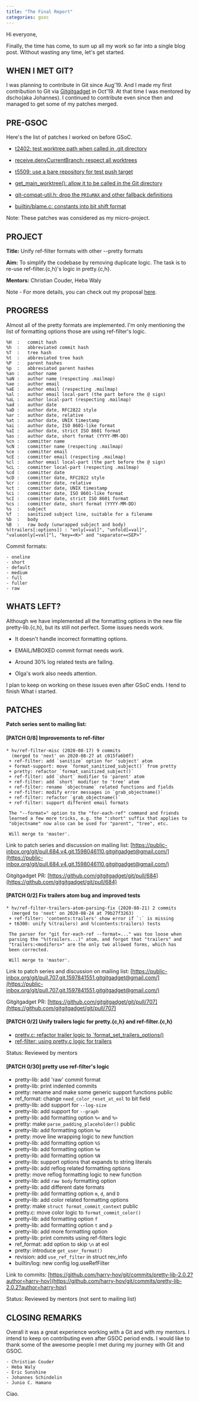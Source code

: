 ```yaml
---
title: "The Final Report"
categories: gsoc
---
```


Hi everyone,

Finally, the time has come, to sum up all my work so far into a single blog post. Without wasting any time, let's get started.

## WHEN I MET GIT?

I was planning to contribute in Git since Aug'19. And I made my first contribution to Git via [Gitgitgadget](https://gitgitgadget.github.io/) in Oct'19. At that time I was mentored by dscho(aka Johannes). I continued to contribute even since then and managed to get some of my patches merged.

## PRE-GSOC

Here's the list of patches I worked on before GSoC. 

- [t2402: test worktree path when called in .git directory](https://github.com/git/git/commit/4d864895a23bbbb5403d9aa8a65d0576d2029597)

- [receive.denyCurrentBranch: respect all worktrees](https://github.com/git/git/commit/4ef346482d6d5748861c1aa9d56712e847369b40)

- [t5509: use a bare repository for test push target](https://github.com/git/git/commit/f8692114dbb1b3ffe0b71871a015c632c195b784)

- [get_main_worktree(): allow it to be called in the Git directory](https://github.com/git/git/commit/45f274fbb118cc4cb00640c30b4e3069d96755a0)

- [git-compat-util.h: drop the `PRIuMAX` and other fallback definitions](https://github.com/git/git/commit/e547e5a89e3641bae02e762bcb0062951bb698e5)

- [builtin/blame.c: constants into bit shift format](https://github.com/git/git/commit/86795774bb9ca3c63b94d3d0930405c1ba9148ec)

Note: These patches was considered as my micro-project.

## PROJECT

**Title:** Unify ref-filter formats with other --pretty formats 

**Aim:** To simplify the codebase by removing duplicate logic. The task is to re-use ref-filter.{c,h}'s logic in pretty.{c,h}.

**Mentors:** Christian Couder, Heba Waly

Note - For more details, you can check out my proposal [here](https://github.com/harry-hov/GSoC-Proposal-git/blob/master/%5BGSoC%5D%20Git%20Proposal.pdf).

## PROGRESS

Almost all of the pretty formats are implemented. I'm only mentioning the list of formatting options those are using ref-filter's logic. 

```
%H	:	commit hash
%h	:	abbreviated commit hash
%T	:	tree hash
%t	:	abbreviated tree hash
%P	:	parent hashes
%p	:	abbreviated parent hashes
%an	:	author name
%aN	:	author name (respecting .mailmap)
%ae	:	author email
%aE	:	author email (respecting .mailmap)
%al	:	author email local-part (the part before the @ sign)
%aL	:	author local-part (respecting .mailmap)
%ad	:	author date
%aD	:	author date, RFC2822 style
%ar	:	author date, relative
%at	:	author date, UNIX timestamp
%ai	:	author date, ISO 8601-like format
%aI	:	author date, strict ISO 8601 format
%as	:	author date, short format (YYYY-MM-DD)
%cn	:	committer name
%cN	:	committer name (respecting .mailmap)
%ce	:	committer email
%cE	:	committer email (respecting .mailmap)
%cl	:	author email local-part (the part before the @ sign)
%cL	:	committer local-part (respecting .mailmap)
%cd	:	committer date
%cD	:	committer date, RFC2822 style
%cr	:	committer date, relative
%ct	:	committer date, UNIX timestamp
%ci	:	committer date, ISO 8601-like format
%cI	:	committer date, strict ISO 8601 format
%cs	:	committer date, short format (YYYY-MM-DD)
%s	:	subject
%f	:	sanitized subject line, suitable for a filename
%b	:	body
%B	:	raw body (unwrapped subject and body)
%(trailers[:options]) : "only[=val]", "unfold[=val]", "valueonly[=val]"l, "key=<K>" and "separator=<SEP>"
```

Commit formats:
```
- oneline
- short
- default
- medium
- full
- fuller
- raw
```

## WHATS LEFT?

Although we have implemented all the formatting options in the new file pretty-lib.{c,h}, but its still not perfect. Some issues needs work.

- It  doesn't handle incorrect formatting options.

- EMAIL/MBOXED commit format needs work.

- Around 30% log related tests are failing.

- Olga's work also needs attention.

I plan to keep on working on these issues even after GSoC ends. I tend to finish What i started.

## PATCHES

**Patch series sent to mailing list:**

#### [PATCH 0/8] Improvements to ref-filter
```
* hv/ref-filter-misc (2020-08-17) 9 commits
  (merged to 'next' on 2020-08-27 at c015fa6b0f)
 + ref-filter: add `sanitize` option for 'subject' atom
 + format-support: move `format_sanitized_subject()` from pretty
 + pretty: refactor `format_sanitized_subject()`
 + ref-filter: add `short` modifier to 'parent' atom
 + ref-filter: add `short` modifier to 'tree' atom
 + ref-filter: rename `objectname` related functions and fields
 + ref-filter: modify error messages in `grab_objectname()`
 + ref-filter: refactor `grab_objectname()`
 + ref-filter: support different email formats

 The "--format=" option to the "for-each-ref" command and friends
 learned a few more tricks, e.g. the ":short" suffix that applies to
 "objectname" now also can be used for "parent", "tree", etc.

 Will merge to 'master'.
```
Link to patch series and discussion on mailing list: [https://public-inbox.org/git/pull.684.v4.git.1598046110.gitgitgadget@gmail.com/](https://public-inbox.org/git/pull.684.v4.git.1598046110.gitgitgadget@gmail.com/)

Gitgitgadget PR: [https://github.com/gitgitgadget/git/pull/684](https://github.com/gitgitgadget/git/pull/684)

#### [PATCH 0/2] Fix trailers atom bug and improved tests
```
* hv/ref-filter-trailers-atom-parsing-fix (2020-08-21) 2 commits
  (merged to 'next' on 2020-08-24 at 79b27f3263)
 + ref-filter: 'contents:trailers' show error if `:` is missing
 + t6300: unify %(trailers) and %(contents:trailers) tests

 The parser for "git for-each-ref --format=..." was too loose when
 parsing the "%(trailers...)" atom, and forgot that "trailers" and
 "trailers:<modifers>" are the only two allowed forms, which has
 been corrected.

 Will merge to 'master'.
```
Link to patch series and discussion on mailing list: [https://public-inbox.org/git/pull.707.git.1597841551.gitgitgadget@gmail.com/](https://public-inbox.org/git/pull.707.git.1597841551.gitgitgadget@gmail.com/)

Gitgitgadget PR: [https://github.com/gitgitgadget/git/pull/707](https://github.com/gitgitgadget/git/pull/707)

#### [PATCH 0/2] Unify trailers logic for pretty.{c,h} and ref-filter.{c,h}
- [pretty.c: refactor trailer logic to `format_set_trailers_options()](https://public-inbox.org/git/712ab9aacf240a02d808af6b6837e682b929493c.1598043976.git.gitgitgadget@gmail.com/)
- [ref-filter: using pretty.c logic for trailers](https://public-inbox.org/git/d491be5d10991189f7ec6ead739c1d1500e437a1.1598043976.git.gitgitgadget@gmail.com/)

Status: Reviewed by mentors

#### [PATCH 0/30] pretty use ref-filter's logic 
- pretty-lib: add 'raw' commit format
- pretty-lib: print indented commits
- pretty: rename and make some generic support functions public
- ref_format: change `need_color_reset_at_eol` to bit field
- pretty-lib: add support for `--log-size`
- pretty-lib: add support for `--graph`
- pretty-lib: add formatting option `%<` and `%>`
- pretty: make `parse_padding_placeholder()` public
- pretty-lib: add formatting option `%w`
- pretty: move line wrapping logic to new function
- pretty-lib: add formatting option `%S`
- pretty-lib: add formatting option `%e`
- pretty-lib: add formatting option `%N`
- pretty-lib: support options that expands to string literals
- pretty-lib: add reflog related formatting options
- pretty: move reflog formatting logic to new function
- pretty-lib: add `raw body` formatting option
- pretty-lib: add different date formats
- pretty-lib: add formatting option `m`, `d`, and `D`
- pretty-lib: add color related formatting options
- pretty: make `struct format_commit_context` public
- pretty.c: move color logic to `format_commit_color()`
- pretty-lib: add formatting option `f`
- pretty-lib: add formatting option `t` and `p`
- pretty-lib: add more formatting option
- pretty-lib: print commits using ref-filters logic
- ref_format: add option to skip `\n` at eol
- pretty: introduce `get_user_format()`
- revision: add `use_ref_filter` in struct rev_info
- builtin/log: new config log.useRefFilter

Link to commits: [https://github.com/harry-hov/git/commits/pretty-lib-2.0.2?author=harry-hov](https://github.com/harry-hov/git/commits/pretty-lib-2.0.2?author=harry-hov)

Status: Reviewed by mentors (not sent to mailing list)

## CLOSING REMARKS

Overall it was a great experience working with a Git and with my mentors. I intend to keep on contributing even after GSOC period ends.
I would like to thank some of the awesome people I met during my journey with Git and GSOC.
```
- Christian Couder
- Heba Waly
- Eric Sunshine
- Johannes Schindelin
- Junio C. Hamano
```

Ciao.
